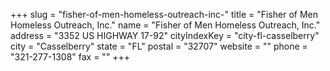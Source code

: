 +++
slug = "fisher-of-men-homeless-outreach-inc-"
title = "Fisher of Men Homeless Outreach, Inc."
name = "Fisher of Men Homeless Outreach, Inc."
address = "3352 US HIGHWAY 17-92"
cityIndexKey = "city-fl-casselberry"
city = "Casselberry"
state = "FL"
postal = "32707"
website = ""
phone = "321-277-1308"
fax = ""
+++
